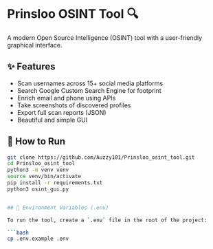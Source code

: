 # Prinsloo OSINT Tool 🔍

A modern Open Source Intelligence (OSINT) tool with a user-friendly graphical interface.

## ✨ Features
- Scan usernames across 15+ social media platforms
- Search Google Custom Search Engine for footprint
- Enrich email and phone using APIs
- Take screenshots of discovered profiles
- Export full scan reports (JSON)
- Beautiful and simple GUI

## 🚀 How to Run

```bash
git clone https://github.com/Auzzy101/Prinsloo_osint_tool.git
cd Prinsloo_osint_tool
python3 -m venv venv
source venv/bin/activate
pip install -r requirements.txt
python3 osint_gui.py


## 🔐 Environment Variables (.env)

To run the tool, create a `.env` file in the root of the project:

```bash
cp .env.example .env
